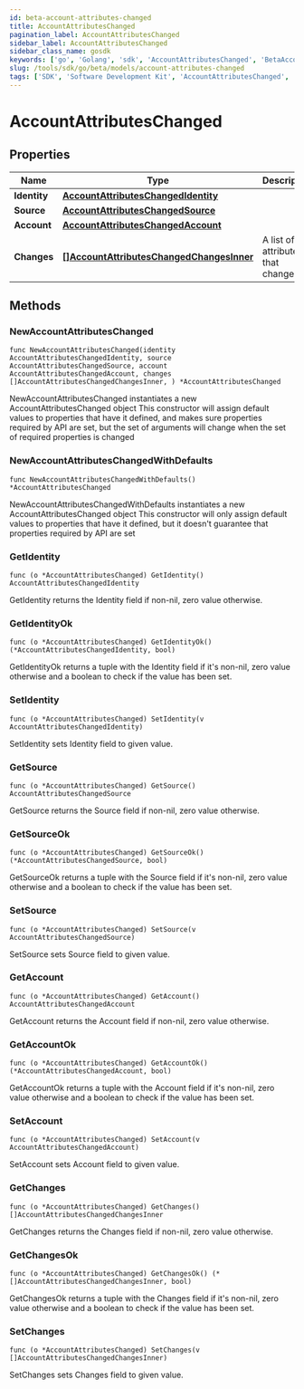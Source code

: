 ```yaml
---
id: beta-account-attributes-changed
title: AccountAttributesChanged
pagination_label: AccountAttributesChanged
sidebar_label: AccountAttributesChanged
sidebar_class_name: gosdk
keywords: ['go', 'Golang', 'sdk', 'AccountAttributesChanged', 'BetaAccountAttributesChanged'] 
slug: /tools/sdk/go/beta/models/account-attributes-changed
tags: ['SDK', 'Software Development Kit', 'AccountAttributesChanged', 'BetaAccountAttributesChanged']
---
```


# AccountAttributesChanged

## Properties

Name | Type | Description | Notes
------------ | ------------- | ------------- | -------------
**Identity** | [**AccountAttributesChangedIdentity**](account-attributes-changed-identity) |  | 
**Source** | [**AccountAttributesChangedSource**](account-attributes-changed-source) |  | 
**Account** | [**AccountAttributesChangedAccount**](account-attributes-changed-account) |  | 
**Changes** | [**[]AccountAttributesChangedChangesInner**](account-attributes-changed-changes-inner) | A list of attributes that changed. | 

## Methods

### NewAccountAttributesChanged

`func NewAccountAttributesChanged(identity AccountAttributesChangedIdentity, source AccountAttributesChangedSource, account AccountAttributesChangedAccount, changes []AccountAttributesChangedChangesInner, ) *AccountAttributesChanged`

NewAccountAttributesChanged instantiates a new AccountAttributesChanged object
This constructor will assign default values to properties that have it defined,
and makes sure properties required by API are set, but the set of arguments
will change when the set of required properties is changed

### NewAccountAttributesChangedWithDefaults

`func NewAccountAttributesChangedWithDefaults() *AccountAttributesChanged`

NewAccountAttributesChangedWithDefaults instantiates a new AccountAttributesChanged object
This constructor will only assign default values to properties that have it defined,
but it doesn't guarantee that properties required by API are set

### GetIdentity

`func (o *AccountAttributesChanged) GetIdentity() AccountAttributesChangedIdentity`

GetIdentity returns the Identity field if non-nil, zero value otherwise.

### GetIdentityOk

`func (o *AccountAttributesChanged) GetIdentityOk() (*AccountAttributesChangedIdentity, bool)`

GetIdentityOk returns a tuple with the Identity field if it's non-nil, zero value otherwise
and a boolean to check if the value has been set.

### SetIdentity

`func (o *AccountAttributesChanged) SetIdentity(v AccountAttributesChangedIdentity)`

SetIdentity sets Identity field to given value.


### GetSource

`func (o *AccountAttributesChanged) GetSource() AccountAttributesChangedSource`

GetSource returns the Source field if non-nil, zero value otherwise.

### GetSourceOk

`func (o *AccountAttributesChanged) GetSourceOk() (*AccountAttributesChangedSource, bool)`

GetSourceOk returns a tuple with the Source field if it's non-nil, zero value otherwise
and a boolean to check if the value has been set.

### SetSource

`func (o *AccountAttributesChanged) SetSource(v AccountAttributesChangedSource)`

SetSource sets Source field to given value.


### GetAccount

`func (o *AccountAttributesChanged) GetAccount() AccountAttributesChangedAccount`

GetAccount returns the Account field if non-nil, zero value otherwise.

### GetAccountOk

`func (o *AccountAttributesChanged) GetAccountOk() (*AccountAttributesChangedAccount, bool)`

GetAccountOk returns a tuple with the Account field if it's non-nil, zero value otherwise
and a boolean to check if the value has been set.

### SetAccount

`func (o *AccountAttributesChanged) SetAccount(v AccountAttributesChangedAccount)`

SetAccount sets Account field to given value.


### GetChanges

`func (o *AccountAttributesChanged) GetChanges() []AccountAttributesChangedChangesInner`

GetChanges returns the Changes field if non-nil, zero value otherwise.

### GetChangesOk

`func (o *AccountAttributesChanged) GetChangesOk() (*[]AccountAttributesChangedChangesInner, bool)`

GetChangesOk returns a tuple with the Changes field if it's non-nil, zero value otherwise
and a boolean to check if the value has been set.

### SetChanges

`func (o *AccountAttributesChanged) SetChanges(v []AccountAttributesChangedChangesInner)`

SetChanges sets Changes field to given value.



